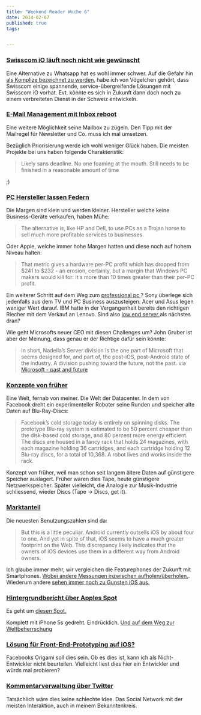 ```yaml
---
title: "Weekend Reader Woche 6"
date: 2014-02-07
published: true
tags: 


---
```



### [Swisscom iO läuft noch nicht wie gewünscht](http://bazonline.ch/wirtschaft/unternehmen-und-konjunktur/Swisscoms-Antwort-auf-Whatsapp-ist-ein-Flop/story/22427903)

Eine Alternative zu Whatsapp hat es wohl immer schwer. Auf die Gefahr hin [als Komplize bezeichnet zu werden,](http://www.sonntagszeitung.ch/multimedia/artikel-detailseite/?newsid=255644) habe ich von Vögelchen gehört, dass Swisscom einige spannende, service-übergreifende Lösungen mit Swisscom iO vorhat. Evt. könnte es sich in Zukunft dann doch noch zu einem verbreiteten Dienst in der Schweiz entwickeln. 

### [E-Mail Management mit  Inbox reboot ](http://randsinrepose.com/archives/inbox-reboot/)

Eine weitere Möglichkeit seine Mailbox zu zügeln. Den Tipp mit der Mailregel für Newsletter und Co. muss ich mal umsetzen. 

Bezüglich Priorisierung werde ich wohl weniger Glück haben. Die meisten Projekte bei uns haben folgende Charakteristik:

>Likely sans deadline. No one foaming at the mouth. Still needs to be finished in a reasonable amount of time

;)

### [PC Hersteller lassen Federn](http://www.theguardian.com/technology/2014/jan/09/pc-value-trap-windows-chrome-hp-dell-lenovo-asus-acer)

Die Margen sind klein und werden kleiner. Hersteller welche keine Business-Geräte verkaufen, haben Mühe:

>The alternative is, like HP and Dell, to use PCs as a Trojan horse to sell much more profitable services to businesses.

Oder Apple, welche immer hohe Margen hatten und diese noch auf hohem Niveau halten:

>That metric gives a hardware per-PC profit which has dropped from $241 to $232 - an erosion, certainly, but a margin that Windows PC makers would kill for: it s more than 10 times greater than their per-PC profit.

Ein weiterer Schritt auf dem Weg zum [ professional pc ](http://consumerized.net/post/60069587881/the-shift-of-the-pc)? Sony überlege sich jedenfalls aus dem TV und PC Business auszusteigen. Acer und Asus legen weniger Wert darauf. IBM hatte in der Vergangenheit bereits den richtigen Riecher mit dem Verkauf an Lenovo. Sind also [ low end server ](http://www.reuters.com/article/2014/01/23/us-ibm-server-lenovo-idUSBREA0M01U20140123) als nächstes dran?

Wie geht Microsofts neuer CEO mit diesen Challenges um? John Gruber ist aber der Meinung, dass genau er der Richtige dafür sein könnte: 

>In short, Nadella’s Server division is the one part of Microsoft that seems designed for, and part of, the post-iOS, post-Android state of the industry. A division pushing toward the future, not the past.
via [Microsoft - past and future](http://daringfireball.net/2014/02/microsoft_past_and_future)

### [Konzepte von früher](http://arstechnica.com/information-technology/2014/01/why-facebook-thinks-blu-ray-discs-are-perfect-for-the-data-center/)

Eine Welt, fernab von meiner. Die Welt der Datacenter. In dem von Facebook dreht ein experimenteller Roboter seine Runden und speicher  alte Daten  auf Blu-Ray-Discs:

>Facebook’s cold storage today is entirely on spinning disks. The prototype Blu-ray system is estimated to be 50 percent cheaper than the disk-based cold storage, and 80 percent more energy efficient.
The discs are housed in a fancy rack that holds 24 magazines, with each magazine holding 36 cartridges, and each cartridge holding 12 Blu-ray discs, for a total of 10,368. A robot lives and works inside the rack.

Konzept von früher, weil man schon seit langem ältere Daten auf günstigere Speicher auslagert. Früher waren dies Tape, heute günstigere Netzwerkspeicher. Später vielleicht, die Analogie zur Musik-Industrie schliessend, wieder Discs (Tape -> Discs, get it).

### [Marktanteil](http://arstechnica.com/information-technology/2014/02/windows-8-growth-falters-again-mobile-chrome-continues-to-pick-up-steam/)

Die neuesten Benutzungszahlen sind da:

>But this is a little peculiar. Android currently outsells iOS by about four to one. And yet in spite of that, iOS seems to have a much greater footprint on the Web. This discrepancy likely indicates that the owners of iOS devices use them in a different way from Android owners.

Ich glaube immer mehr, wir vergleichen die Featurephones der Zukunft mit Smartphones. [Wobei andere Messungen inzwischen aufholen/überholen.](http://readwrite.com/2014/01/31/android-ios-app-quality-utest-applause). Wiederum andere [sehen immer noch zu Gunsten iOS aus.](http://ipadinsight.com/ipad/ipad-still-dominates-in-latest-tablet-web-usage-report/)

### [Hintergrundbericht über Apples Spot](http://9to5mac.com/2014/02/03/apple-posts-behind-the-scenes-video-detailing-the-creation-of-its-1-24-14-ad/)

Es geht um [diesen Spot.](http://www.apple.com/30-years/1-24-14-film/)

Komplett mit iPhone 5s gedreht. Eindrücklich. [Und auf dem Weg zur Weltbeherrschung](http://consumerized.net/post/57242438336/smartphones-on-their-way-to-be-the-one-device-to)

### [Lösung für Front-End-Prototyping auf iOS?](http://www.fastcodesign.com/3025932/facebook-develops-a-photoshop-for-interaction-design-and-its-free-for-anyone-to-use)

Facebooks Origami soll dies sein. Ob es dies ist, kann ich als  Nicht-Entwickler  nicht beurteilen. Vielleicht liest dies hier ein Entwickler und würds mal probieren?

### [Kommentarverwaltung über Twitter](http://www.splatf.com/2014/02/twitter-blog-comments/)

Tatsächlich wäre dies keine schlechte Idee. Das Social Network mit der meisten Interaktion, auch in meinem Bekanntenkreis. 


